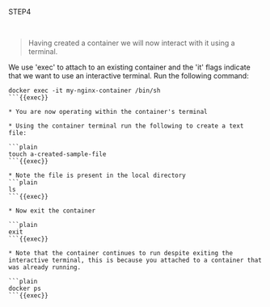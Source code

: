 STEP4

<br>

>Having created a container we will now interact with it using a terminal. 

We use 'exec' to attach to an existing container and the 'it' flags indicate that we want to use an interactive terminal. Run the following command: 

```plain
docker exec -it my-nginx-container /bin/sh
```{{exec}}

* You are now operating within the container's terminal

* Using the container terminal run the following to create a text file:

```plain
touch a-created-sample-file
```{{exec}}

* Note the file is present in the local directory
```plain
ls
```{{exec}}

* Now exit the container

```plain
exit
```{{exec}}

* Note that the container continues to run despite exiting the interactive terminal, this is because you attached to a container that was already running. 

```plain
docker ps
```{{exec}}


